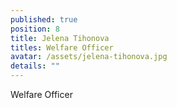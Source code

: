 ```yaml
---
published: true
position: 8
title: Jelena Tihonova
titles: Welfare Officer
avatar: /assets/jelena-tihonova.jpg
details: ""
---
```

Welfare Officer